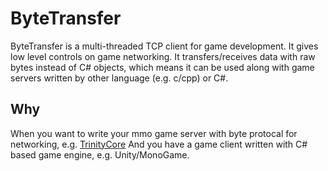 # ByteTransfer

ByteTransfer is a multi-threaded TCP client for game development.
It gives low level controls on game networking. It transfers/receives data with raw bytes instead of C# objects,
which means it can be used along with game servers written by other language (e.g. c/cpp) or C#.

## Why

When you want to write your mmo game server with byte protocal for networking, e.g. [TrinityCore](https://github.com/TrinityCore/TrinityCore)
And you have a game client written with C# based game engine, e.g. Unity/MonoGame.
